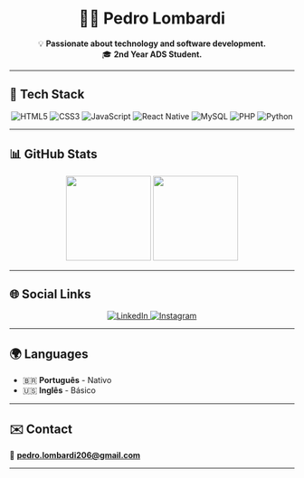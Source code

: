 <h1 align="center">👨‍💻 Pedro Lombardi</h1>

<p align="center">
  💡 <strong>Passionate about technology and software development.</strong><br>
  🎓 <strong>2nd Year ADS Student.</strong>
</p>

---

## 🚀 Tech Stack

<p align="center">
  <img src="https://img.shields.io/badge/HTML5-E34F26?style=for-the-badge&logo=html5&logoColor=white" alt="HTML5" />
  <img src="https://img.shields.io/badge/CSS3-1572B6?style=for-the-badge&logo=css3&logoColor=white" alt="CSS3" />
  <img src="https://img.shields.io/badge/JavaScript-F7DF1E?style=for-the-badge&logo=javascript&logoColor=black" alt="JavaScript" />
  <img src="https://img.shields.io/badge/React%20Native-20232A?style=for-the-badge&logo=react&logoColor=61DAFB" alt="React Native" />
  <img src="https://img.shields.io/badge/MySQL-005C84?style=for-the-badge&logo=mysql&logoColor=white" alt="MySQL" />
  <img src="https://img.shields.io/badge/PHP-777BB4?style=for-the-badge&logo=php&logoColor=white" alt="PHP" />
  <img src="https://img.shields.io/badge/Python-3776AB?style=for-the-badge&logo=python&logoColor=white" alt="Python" />
</p>

---

## 📊 GitHub Stats

<div align="center">
  <img height="150" src="https://github-readme-stats.vercel.app/api?username=pedrinquee&show_icons=true&theme=tokyonight" />
  <img height="150" src="https://github-readme-stats.vercel.app/api/top-langs/?username=pedrinquee&layout=compact&theme=tokyonight" />
</div>

---

## 🌐 Social Links

<p align="center">
  <a href="https://www.linkedin.com/in/pedro-lombardi-7781522b7" target="_blank">
    <img src="https://img.shields.io/badge/LinkedIn-0A66C2?style=for-the-badge&logo=linkedin&logoColor=white" alt="LinkedIn" />
  </a>
  <a href="https://www.instagram.com/pedro.augg/" target="_blank">
    <img src="https://img.shields.io/badge/Instagram-E4405F?style=for-the-badge&logo=instagram&logoColor=white" alt="Instagram" />
  </a>
</p>

---

## 🌍 Languages

- 🇧🇷 **Português** - Nativo  
- 🇺🇸 **Inglês** - Básico  

---

## ✉️ Contact

📧 **pedro.lombardi206@gmail.com**

---
